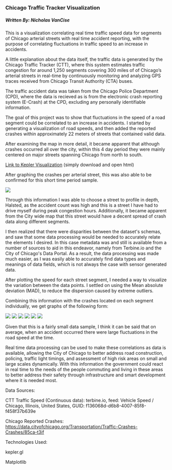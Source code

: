 ### Chicago Traffic Tracker Visualization
#####  Written By: Nicholas VanCise
This is a visualization correlating real time traffic speed data for segments of Chicago arterial streets with real time accident reporting, with the purpose of correlating fluctuations in traffic speed to an increase in accidents.

A little explanation about the data itself, the traffic data is generated by the Chicago Traffic Tracker (CTT), where this system estimates traffic congestion for around 1,250 segments covering 300 miles of of Chicago’s arterial streets in real-time by continuously monitoring and analyzing GPS traces received from Chicago Transit Authority (CTA) buses.

The traffic accident data was taken from the Chicago Police Department (CPD), where the data is recieved as is from the electronic crash reporting system (E-Crash) at the CPD, excluding any personally identifiable information.

The goal of this project was to show that fluctuations in the speed of a road segment could be correlated to an increase in accidents. I started by generating a visualization of road speeds, and then added the reported crashes within approximately 22 meters of streets that contained valid data. 

After examining the map in more detail, it became apparent that although crashes occurred all over the city, within this 4 day period they were mainly centered on major streets spanning Chicago from north to south.

[Link to Kepler Visualization](https://github.com/thenick775/terbine_visualizations/tree/master/ctt_crash_visualization/kepler_html) (simply download and open html)

After graphing the crashes per arterial street, this was also able to be confirmed for this short time period sample.

![](https://github.com/thenick775/terbine_visualizations/blob/master/ctt_crash_visualization/graphics/crashes_per_street.png)

Through this information I was able to choose a street to profile in depth, Halsted, as the accident count was high and this is a street I have had to drive myself during peak congestion hours. Additionally, it became apparent from the City wide map that this street would have a decent spread of crash data along different segments.

I then realized that there were disparities between the dataset's schemas, and saw that some data processing would be needed to accurately relate the elements I desired. In this case metadata was and still is available from a number of sources to aid in this endeavor, namely from Terbine.io and the City of Chicago's Data Portal. As a result, the data processing was made much easier, as I was easily able to accurately find data types and meanings of data fields, which is not always the case with sensor generated data.

After plotting the speed for each street segment, I needed a way to visualize the variation between the data points. I settled on using the Mean absolute deviation (MAD), to reduce the dispersion caused by extreme outliers.

Combining this information with the crashes located on each segment individually, we get graphs of the following form: 

![](https://github.com/thenick775/terbine_visualizations/blob/master/ctt_crash_visualization/graphics/segment_1203.png)
![](https://github.com/thenick775/terbine_visualizations/blob/master/ctt_crash_visualization/graphics/segment_1207.png)
![](https://github.com/thenick775/terbine_visualizations/blob/master/ctt_crash_visualization/graphics/segment_1228.png)
![](https://github.com/thenick775/terbine_visualizations/blob/master/ctt_crash_visualization/graphics/segment_1240.png)
![](https://github.com/thenick775/terbine_visualizations/blob/master/ctt_crash_visualization/graphics/segment_1241.png)
![](https://github.com/thenick775/terbine_visualizations/blob/master/ctt_crash_visualization/graphics/segment_1249.png)

Given that this is a fairly small data sample, I think it can be said that on average, when an accident occurred there were large fluctuations in the road speed at the time.

Real time data processing can be used to make these correlations as data is available, allowing the City of Chicago to better address road construction, policing, traffic light timings, and assessment of high risk areas on small and large scales dynamically. With this information the government could react in real time to the needs of the people commuting and living in these areas to better address their safety through infrastructure and smart development where it is needed most.


Data Sources:

CTT Traffic Speed (Continuous data): terbine.io, feed: Vehicle Speed / Chicago, Illinois, United States, GUID: f136068d-d6b8-4007-85f8-f458f37b639e

Chicago Reported Crashes: https://data.cityofchicago.org/Transportation/Traffic-Crashes-Crashes/85ca-t3if

Technologies Used:

kepler.gl

Matplotlib
